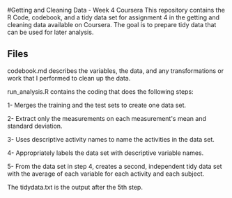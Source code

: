 #Getting and Cleaning Data - Week 4 Coursera
This repository contains the R Code, codebook, and a tidy data set for assignment 4 in the getting and cleaning data available on Coursera.
The goal is to prepare tidy data that can be used for later analysis.

## Files
codebook.md describes the variables, the data, and any transformations or work that I performed to clean up the data.

run_analysis.R contains the coding that does the following steps:

1- Merges the training and the test sets to create one data set.

2- Extract only the measurements on each measurement's mean and standard deviation. 

3- Uses descriptive activity names to name the activities in the data set.

4- Appropriately labels the data set with descriptive variable names. 

5- From the data set in step 4, creates a second, independent tidy data set with the average of each variable for each activity and each subject.

The tidydata.txt is the output after the 5th step.
